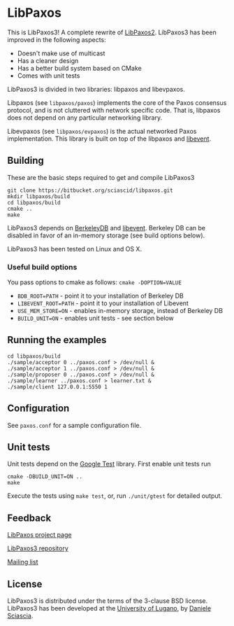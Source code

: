 # LibPaxos

This is LibPaxos3! A complete rewrite of [LibPaxos2][1].
LibPaxos3 has been improved in the following aspects:

- Doesn't make use of multicast
- Has a cleaner design
- Has a better build system based on CMake
- Comes with unit tests

LibPaxos3 is divided in two libraries: libpaxos and libevpaxos. 

Libpaxos (see ```libpaxos/paxos```) implements the core of the Paxos consensus 
protocol, and is not cluttered with network specific code. That is, libpaxos 
does not depend on any particular networking library.

Libevpaxos (see ```libpaxos/evpaxos```) is the actual networked Paxos 
implementation. This library is built on top of the libpaxos and [libevent][2].

## Building

These are the basic steps required to get and compile LibPaxos3

	git clone https://bitbucket.org/sciascid/libpaxos.git
	mkdir libpaxos/build
	cd libpaxos/build
	cmake ..
	make

LibPaxos3 depends on [BerkeleyDB][3] and [libevent][2]. Berkeley DB can be 
disabled in favor of an in-memory storage (see build options below).

LibPaxos3 has been tested on Linux and OS X.

### Useful build options

You pass options to cmake as follows: ```cmake -DOPTION=VALUE```

- ```BDB_ROOT=PATH```  - point it to your installation of Berkeley DB
- ```LIBEVENT_ROOT=PATH``` -  point it to your installation of Libevent
- ```USE_MEM_STORE=ON``` - enables in-memory storage, instead of Berkeley DB
- ```BUILD_UNIT=ON``` -  enables unit tests - see section below

## Running the examples

	cd libpaxos/build
	./sample/acceptor 0 ../paxos.conf > /dev/null &
	./sample/acceptor 1 ../paxos.conf > /dev/null &
	./sample/proposer 0 ../paxos.conf > /dev/null &
	./sample/learner ../paxos.conf > learner.txt &
	./sample/client 127.0.0.1:5550 1

## Configuration

See ```paxos.conf``` for a sample configuration file.

##  Unit tests

Unit tests depend on the [Google Test][4] library. First enable unit tests run

	cmake -DBUILD_UNIT=ON ..
	make

Execute the tests using ```make test```, or, run ```./unit/gtest``` for 
detailed output.

## Feedback

[LibPaxos project page][1]

[LibPaxos3 repository][5]

[Mailing list][6]

## License

LibPaxos3 is distributed under the terms of the 3-clause BSD license.
LibPaxos3 has been developed at the [University of Lugano][7],
by [Daniele Sciascia][8].

[1]: http://libpaxos.sourceforge.net
[2]: http://www.libevent.org
[3]: http://www.oracle.com/technetwork/products/berkeleydb
[4]: http://code.google.com/p/googletest/
[5]: https://bitbucket.org/sciascid/libpaxos
[6]: https://lists.sourceforge.net/lists/listinfo/libpaxos-general
[7]: http://inf.usi.ch
[8]: http://atelier.inf.usi.ch/~sciascid
